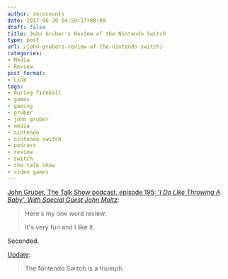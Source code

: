 ```yaml
---
author: zerocounts
date: 2017-06-30 04:59:17+00:00
draft: false
title: John Gruber's Review of the Nintendo Switch
type: post
url: /john-grubers-review-of-the-nintendo-switch/
categories:
- Media
- Review
post_format:
- Link
tags:
- daring fireball
- games
- gaming
- gruber
- john gruber
- media
- nintendo
- nintendo switch
- podcast
- review
- switch
- the talk show
- video games
---
```


[John Gruber, The Talk Show podcast, episode 195: '_I Do Like Throwing A Baby', With Special Guest John Moltz_](https://daringfireball.net/thetalkshow/2017/06/26/ep-195):


<blockquote>Here's my one word review:

It's very fun and I like it.</blockquote>


Seconded.

[Update](https://daringfireball.net/linked/2017/08/04/deets-switch):


<blockquote>The Nintendo Switch is a triumph.</blockquote>
